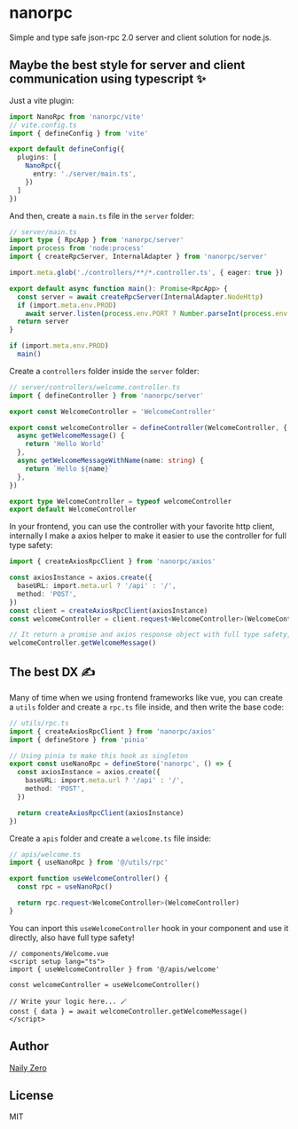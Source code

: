 # nanorpc

Simple and type safe json-rpc 2.0 server and client solution for node.js.

## Maybe the best style for server and client communication using typescript ✨

Just a vite plugin:

```ts
import NanoRpc from 'nanorpc/vite'
// vite.config.ts
import { defineConfig } from 'vite'

export default defineConfig({
  plugins: [
    NanoRpc({
      entry: './server/main.ts',
    })
  ]
})
```

And then, create a `main.ts` file in the `server` folder:

```ts
// server/main.ts
import type { RpcApp } from 'nanorpc/server'
import process from 'node:process'
import { createRpcServer, InternalAdapter } from 'nanorpc/server'

import.meta.glob('./controllers/**/*.controller.ts', { eager: true })

export default async function main(): Promise<RpcApp> {
  const server = await createRpcServer(InternalAdapter.NodeHttp)
  if (import.meta.env.PROD)
    await server.listen(process.env.PORT ? Number.parseInt(process.env.PORT) : 3444)
  return server
}

if (import.meta.env.PROD)
  main()
```

Create a `controllers` folder inside the `server` folder:

```ts
// server/controllers/welcome.controller.ts
import { defineController } from 'nanorpc/server'

export const WelcomeController = 'WelcomeController'

export const welcomeController = defineController(WelcomeController, {
  async getWelcomeMessage() {
    return 'Hello World'
  },
  async getWelcomeMessageWithName(name: string) {
    return `Hello ${name}`
  },
})

export type WelcomeController = typeof welcomeController
export default WelcomeController
```

In your frontend, you can use the controller with your favorite http client, internally I make a axios helper to make it easier to use the controller for full type safety:

```ts
import { createAxiosRpcClient } from 'nanorpc/axios'

const axiosInstance = axios.create({
  baseURL: import.meta.url ? '/api' : '/',
  method: 'POST',
})
const client = createAxiosRpcClient(axiosInstance)
const welcomeController = client.request<WelcomeController>(WelcomeController)

// It return a promise and axios response object with full type safety, will be inferred from the controller!
welcomeController.getWelcomeMessage()
```

## The best DX ✍️

Many of time when we using frontend frameworks like vue, you can create a `utils` folder and create a `rpc.ts` file inside, and then write the base code:

```ts
// utils/rpc.ts
import { createAxiosRpcClient } from 'nanorpc/axios'
import { defineStore } from 'pinia'

// Using pinia to make this hook as singleton
export const useNanoRpc = defineStore('nanorpc', () => {
  const axiosInstance = axios.create({
    baseURL: import.meta.url ? '/api' : '/',
    method: 'POST',
  })

  return createAxiosRpcClient(axiosInstance)
})
```

Create a `apis` folder and create a `welcome.ts` file inside:

```ts
// apis/welcome.ts
import { useNanoRpc } from '@/utils/rpc'

export function useWelcomeController() {
  const rpc = useNanoRpc()

  return rpc.request<WelcomeController>(WelcomeController)
}
```

You can inport this `useWelcomeController` hook in your component and use it directly, also have full type safety!

```vue
// components/Welcome.vue
<script setup lang="ts">
import { useWelcomeController } from '@/apis/welcome'

const welcomeController = useWelcomeController()

// Write your logic here... 🪄
const { data } = await welcomeController.getWelcomeMessage()
</script>
```

## Author

[Naily Zero](https://github.com/groupguanfang)

## License

MIT
